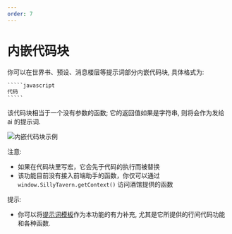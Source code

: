 ```yaml
---
order: 7
---
```


# 内嵌代码块

你可以在世界书、预设、消息楼层等提示词部分内嵌代码块, 具体格式为:

``````txt
`````javascript
代码
`````
``````

该代码块相当于一个没有参数的函数; 它的返回值如果是字符串, 则将会作为发给 ai 的提示词.

![内嵌代码块示例](/内嵌代码块.png)

注意:

- 如果在代码块里写宏，它会先于代码的执行而被替换
- 该功能目前没有接入前端助手的函数，你仅可以通过 `window.SillyTavern.getContext()` 访问酒馆提供的函数

提示:

- 你可以将[提示词模板](https://github.com/zonde306/ST-Prompt-Template)作为本功能的有力补充, 尤其是它所提供的行间代码功能和各种函数.
